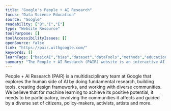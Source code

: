 ```yaml
---
title: "Google's People + AI Research"
focus: "Data Science Education"
source: "Google"
readability: ["B","I","E"]
type: "Website Resource"
toolPurpose: []
toolAccessibilityIssues: []
openSource: false
link: "https://pair.withgoogle.com/"
keywords: []
learnTags: ["basicAI","bias","dataset","dataTools","methods","education","ethics","fairness","inclusivePractice"]
summary: "The People + AI Research (PAIR) website is an interactive AI resource created by Google that includes a guide for a human-centred approach to AI, interactive essays on bias and fairness, information on open source tools and platforms, and relevant research articles.  "
---
```

People + AI Research (PAIR) is a multidisciplinary team at Google that explores the human side of AI by doing fundamental research, building tools, creating design frameworks, and working with diverse communities. We believe that for machine learning to achieve its positive potential, it needs to be participatory, involving the communities it affects and guided by a diverse set of citizens, policy-makers, activists, artists and more.
